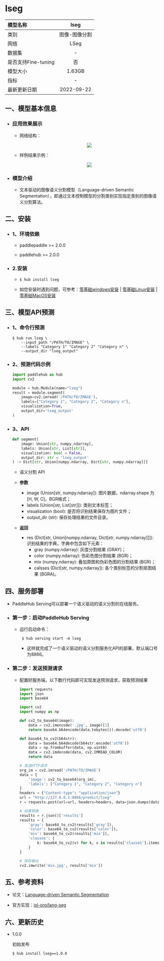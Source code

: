 # lseg

|模型名称|lseg|
| :--- | :---: |
|类别|图像-图像分割|
|网络|LSeg|
|数据集|-|
|是否支持Fine-tuning|否|
|模型大小|1.63GB|
|指标|-|
|最新更新日期|2022-09-22|


## 一、模型基本信息

- ### 应用效果展示

  - 网络结构：
      <p align="center">
      <img src="https://ai-studio-static-online.cdn.bcebos.com/5617725d3c5640c2b24c27294437d73c83c63f78498e40b5ab2e94d01128c70c" hspace='10'/> <br />
      </p>

  - 样例结果示例：
      <p align="center">
      <img src="https://ai-studio-static-online.cdn.bcebos.com/2168a1e6270c40e896dfc74f2127e964ee8a8c7164aa41e3afafe1657d1e2bba" hspace='10'/>
      </p>

- ### 模型介绍

  - 文本驱动的图像语义分割模型（Language-driven Semantic Segmentation），即通过文本控制模型的分割类别实现指定类别的图像语义分割算法。



## 二、安装

- ### 1、环境依赖

  - paddlepaddle >= 2.0.0

  - paddlehub >= 2.0.0  

- ### 2.安装

    - ```shell
      $ hub install lseg
      ```
    -  如您安装时遇到问题，可参考：[零基础windows安装](../../../../docs/docs_ch/get_start/windows_quickstart.md)
      | [零基础Linux安装](../../../../docs/docs_ch/get_start/linux_quickstart.md) | [零基础MacOS安装](../../../../docs/docs_ch/get_start/mac_quickstart.md)

## 三、模型API预测
  - ### 1、命令行预测

    ```shell
    $ hub run lseg \
        --input_path "/PATH/TO/IMAGE" \
        --labels "Category 1" "Category 2" "Category n" \
        --output_dir "lseg_output"
    ```

  - ### 2、预测代码示例

    ```python
    import paddlehub as hub
    import cv2

    module = hub.Module(name="lseg")
    result = module.segment(
        image=cv2.imread('/PATH/TO/IMAGE'),
        labels=["Category 1", "Category 2", "Category n"],
        visualization=True,
        output_dir='lseg_output'
    )
    ```

  - ### 3、API

    ```python
    def segment(
        image: Union[str, numpy.ndarray],
        labels: Union[str, List[str]],
        visualization: bool = False,
        output_dir: str = 'lseg_output'
    ) -> Dict[str, Union[numpy.ndarray, Dict[str, numpy.ndarray]]]
    ```

    - 语义分割 API

    - **参数**

      * image (Union\[str, numpy.ndarray\]): 图片数据，ndarray.shape 为 \[H, W, C\]，BGR格式；
      * labels (Union\[str, List\[str\]\]): 类别文本标签；
      * visualization (bool): 是否将识别结果保存为图片文件；
      * output\_dir (str): 保存处理结果的文件目录。

    - **返回**

      * res (Dict\[str, Union\[numpy.ndarray, Dict\[str, numpy.ndarray\]\]\]): 识别结果的字典，字典中包含如下元素：
        * gray (numpy.ndarray): 灰度分割结果 (GRAY)；
        * color (numpy.ndarray): 伪彩色图分割结果 (BGR)；
        * mix (numpy.ndarray): 叠加原图和伪彩色图的分割结果 (BGR)；
        * calsses (Dict\[str, numpy.ndarray\]): 各个类别标签的分割抠图结果 (BGRA)。

## 四、服务部署

- PaddleHub Serving可以部署一个语义驱动的语义分割的在线服务。

- ### 第一步：启动PaddleHub Serving

  - 运行启动命令：

    ```shell
     $ hub serving start -m lseg
    ```

    - 这样就完成了一个语义驱动的语义分割服务化API的部署，默认端口号为8866。

- ### 第二步：发送预测请求

  - 配置好服务端，以下数行代码即可实现发送预测请求，获取预测结果

    ```python
    import requests
    import json
    import base64

    import cv2
    import numpy as np

    def cv2_to_base64(image):
        data = cv2.imencode('.jpg', image)[1]
        return base64.b64encode(data.tobytes()).decode('utf8')

    def base64_to_cv2(b64str):
        data = base64.b64decode(b64str.encode('utf8'))
        data = np.frombuffer(data, np.uint8)
        data = cv2.imdecode(data, cv2.IMREAD_COLOR)
        return data

    # 发送HTTP请求
    org_im = cv2.imread('/PATH/TO/IMAGE')
    data = {
        'image': cv2_to_base64(org_im),
        'labels': ["Category 1", "Category 2", "Category n"]
    }
    headers = {"Content-type": "application/json"}
    url = "http://127.0.0.1:8866/predict/lseg"
    r = requests.post(url=url, headers=headers, data=json.dumps(data))

    # 结果转换
    results = r.json()['results']
    results = {
        'gray': base64_to_cv2(results['gray']),
        'color': base64_to_cv2(results['color']),
        'mix': base64_to_cv2(results['mix']),
        'classes': {
            k: base64_to_cv2(v) for k, v in results['classes'].items()
        }
    }

    # 保存输出
    cv2.imwrite('mix.jpg', results['mix'])
    ```

## 五、参考资料

* 论文：[Language-driven Semantic Segmentation](https://arxiv.org/abs/2201.03546)

* 官方实现：[isl-org/lang-seg](https://github.com/isl-org/lang-seg)

## 六、更新历史

* 1.0.0

  初始发布

  ```shell
  $ hub install lseg==1.0.0
  ```
